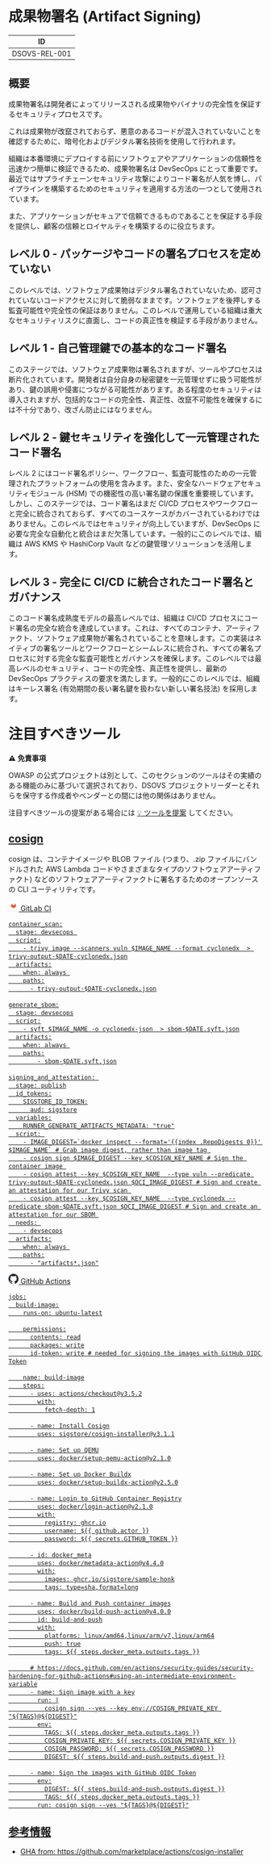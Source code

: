 # 成果物署名 (Artifact Signing)

| ID            |
| ------------- |
| DSOVS-REL-001 |

## 概要

成果物署名は開発者によってリリースされる成果物やバイナリの完全性を保証するセキュリティプロセスです。

これは成果物が改竄されておらず、悪意のあるコードが混入されていないことを確認するために、暗号化およびデジタル署名技術を使用して行われます。

組織は本番環境にデプロイする前にソフトウェアやアプリケーションの信頼性を迅速かつ簡単に検証できるため、成果物署名は DevSecOps にとって重要です。最近ではサプライチェーンセキュリティ攻撃によりコード署名が人気を博し、パイプラインを構築するためのセキュリティを適用する方法の一つとして使用されています。

また、アプリケーションがセキュアで信頼できるものであることを保証する手段を提供し、顧客の信頼とロイヤルティを構築するのに役立ちます。

## レベル 0 - パッケージやコードの署名プロセスを定めていない

このレベルでは、ソフトウェア成果物はデジタル署名されていないため、認可されていないコードアクセスに対して脆弱なままです。ソフトウェアを後押しする監査可能性や完全性の保証はありません。このレベルで運用している組織は重大なセキュリティリスクに直面し、コードの真正性を検証する手段がありません。

## レベル 1 - 自己管理鍵での基本的なコード署名

このステージでは、ソフトウェア成果物は署名されますが、ツールやプロセスは断片化されています。開発者は自分自身の秘密鍵を一元管理せずに扱う可能性があり、鍵の誤用や侵害につながる可能性があります。ある程度のセキュリティは導入されますが、包括的なコードの完全性、真正性、改竄不可能性を確保するには不十分であり、改ざん防止にはなりません。

## レベル 2 - 鍵セキュリティを強化して一元管理されたコード署名

レベル 2 にはコード署名ポリシー、ワークフロー、監査可能性のための一元管理されたプラットフォームの使用を含みます。また、安全なハードウェアセキュリティモジュール (HSM) での機密性の高い署名鍵の保護を重要視しています。しかし、このステージでは、コード署名はまだ CI/CD プロセスやワークフローと完全に統合されておらず、すべてのユースケースがカバーされているわけではありません。このレベルではセキュリティが向上していますが、DevSecOps に必要な完全な自動化と統合はまだ欠落しています。一般的にこのレベルでは、組織は AWS KMS や HashiCorp Vault などの鍵管理ソリューションを活用します。

## レベル 3 - 完全に CI/CD に統合されたコード署名とガバナンス

このコード署名成熟度モデルの最高レベルでは、組織は CI/CD プロセスにコード署名の完全な統合を達成しています。これは、すべてのコンテナ、アーティファクト、ソフトウェア成果物が署名されていることを意味します。この実装はネイティブの署名ツールとワークフローとシームレスに統合され、すべての署名プロセスに対する完全な監査可能性とガバナンスを確保します。このレベルでは最高レベルのセキュリティ、コードの完全性、真正性を提供し、最新の DevSecOps プラクティスの要求を満たします。一般的にこのレベルでは、組織はキーレス署名 (有効期間の長い署名鍵を扱わない新しい署名技法) を採用します。

# 注目すべきツール

⚠️ **免責事項**

OWASP の公式プロジェクトは別として、このセクションのツールはその実績のある機能のみに基づいて選択されており、DSOVS プロジェクトリーダーとそれらを保守する作成者やベンダーとの間には他の関係はありません。

注目すべきツールの提案がある場合には [💡 ツールを提案](https://github.com/OWASP/www-project-devsecops-verification-standard/discussions/categories/ideas) してください。

## [cosign](https://github.com/sigstore/cosign)

cosign は、コンテナイメージや BLOB ファイル (つまり、.zip ファイルにバンドルされた AWS Lambda コードやさまざまなタイプのソフトウェアアーティファクト) などのソフトウェアアーティファクトに署名するためのオープンソースの CLI ユーティリティです。


<a href="https://aquasecurity.github.io/trivy/v0.18.3/integrations/gitlab-ci/"><img src="images/gitlab.svg" width="20px"> GitLab CI

```
container_scan:
  stage: devsecops 
  script:
    - trivy image --scanners vuln $IMAGE_NAME --format cyclonedx  > trivy-output-$DATE-cyclonedx.json
  artifacts:
    when: always 
    paths:
      - trivy-output-$DATE-cyclonedx.json

generate_sbom:
  stage: devsecops
  script:
    - syft $IMAGE_NAME -o cyclonedx-json  > sbom-$DATE.syft.json
  artifacts:
    when: always 
    paths:
        - sbom-$DATE.syft.json

signing_and_attestation: 
  stage: publish
  id_tokens:
    SIGSTORE_ID_TOKEN:
      aud: sigstore
  variables:
    RUNNER_GENERATE_ARTIFACTS_METADATA: "true"
  script: 
    - IMAGE_DIGEST=`docker inspect --format='{{index .RepoDigests 0}}' $IMAGE_NAME` # Grab image digest, rather than image tag 
    - cosign sign $IMAGE_DIGEST --key $COSIGN_KEY_NAME # Sign the container image 
    - cosign attest --key $COSIGN_KEY_NAME  --type vuln --predicate trivy-output-$DATE-cyclonedx.json $OCI_IMAGE_DIGEST # Sign and create an attestation for our Trivy scan 
    - cosign attest --key $COSIGN_KEY_NAME  --type cyclonedx --predicate sbom-$DATE.syft.json $OCI_IMAGE_DIGEST # Sign and create an attestation for our SBOM 
  needs: 
    - devsecops
  artifacts:
    when: always 
    paths:
      - "artifacts*.json"
```

<a href="https://github.com/aquasecurity/trivy-action"><img src="images/github.svg" width="20px"> GitHub Actions

```
jobs:
  build-image:
    runs-on: ubuntu-latest

    permissions:
      contents: read
      packages: write
      id-token: write # needed for signing the images with GitHub OIDC Token

    name: build-image
    steps:
      - uses: actions/checkout@v3.5.2
        with:
          fetch-depth: 1

      - name: Install Cosign
        uses: sigstore/cosign-installer@v3.1.1

      - name: Set up QEMU
        uses: docker/setup-qemu-action@v2.1.0

      - name: Set up Docker Buildx
        uses: docker/setup-buildx-action@v2.5.0

      - name: Login to GitHub Container Registry
        uses: docker/login-action@v2.1.0
        with:
          registry: ghcr.io
          username: ${{ github.actor }}
          password: ${{ secrets.GITHUB_TOKEN }}

      - id: docker_meta
        uses: docker/metadata-action@v4.4.0
        with:
          images: ghcr.io/sigstore/sample-honk
          tags: type=sha,format=long

      - name: Build and Push container images
        uses: docker/build-push-action@v4.0.0
        id: build-and-push
        with:
          platforms: linux/amd64,linux/arm/v7,linux/arm64
          push: true
          tags: ${{ steps.docker_meta.outputs.tags }}

      # https://docs.github.com/en/actions/security-guides/security-hardening-for-github-actions#using-an-intermediate-environment-variable
      - name: Sign image with a key
        run: |
          cosign sign --yes --key env://COSIGN_PRIVATE_KEY "${TAGS}@${DIGEST}"
        env:
          TAGS: ${{ steps.docker_meta.outputs.tags }}
          COSIGN_PRIVATE_KEY: ${{ secrets.COSIGN_PRIVATE_KEY }}
          COSIGN_PASSWORD: ${{ secrets.COSIGN_PASSWORD }}
          DIGEST: ${{ steps.build-and-push.outputs.digest }}

      - name: Sign the images with GitHub OIDC Token
        env:
          DIGEST: ${{ steps.build-and-push.outputs.digest }}
          TAGS: ${{ steps.docker_meta.outputs.tags }}
        run: cosign sign --yes "${TAGS}@${DIGEST}"

```

## 参考情報

- GHA from: https://github.com/marketplace/actions/cosign-installer 
